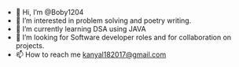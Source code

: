 - 👋 Hi, I’m @Boby1204
- 👀 I’m interested in problem solving and poetry writing.
- 🌱 I’m currently learning DSA using JAVA
- 💞️ I’m looking for Software developer roles and for collaboration on projects.
- 📫 How to reach me kanyal182017@gmail.com

<!---
Boby1204/Boby1204 is a ✨ special ✨ repository because its `README.md` (this file) appears on your GitHub profile.
You can click the Preview link to take a look at your changes.
--->
